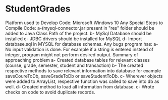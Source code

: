 # StudentGrades
Platform used to Develop Code: Microsoft Windows 10
Any Special Steps to Compile Code: 
	a-(mysql-connector.jar present in "res" folder should be added to Java Class Path of the project.
	b- MySql Database should be installed
	c- JDBC drivers should be installed for MySQL
	d- Import database.sql in MYSQL for database schemas.
  Any bugs program has:
	a- No input validation is done. For example if a string is entered instead of integer, program might not perform desired output.
  Summary of approaching problem
	a- Created database tables for relevant classes (course, grade, semester, student and transaction)
	b- The created respective methods to save relevant information into database for example saveCoureToDb, saveGradeToDb or saveStudentToDb.
	c- Wherever objects were added to ArrayList, respective function was called to save into db as well.
	d- Created method to load all information from database.
	c- Wrote checks on code to avoid duplicate records.
